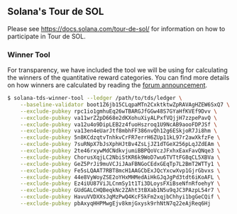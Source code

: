 ## Solana's Tour de SOL
Please see https://docs.solana.com/tour-de-sol/ for information on how to
participate in Tour de SOL.

### Winner Tool
For transparency, we have included the tool we will be using for calculating the
winners of the quantitative reward categories. You can find more details on how
winners are calculated by reading the [forum announcement].

[forum announcement]: https://forums.solana.com/t/tour-de-sol-stage-1-preliminary-compensation-design/79

```bash
$ solana-tds-winner-tool --ledger /path/to/tds/ledger \
    --baseline-validator boot1Z6jb15CLqpaMTn2CxktktwZpRAVAgHZEW6SxQ7 \
    --exclude-pubkey rpc1io1gmhuEq26wTBARGJfGGw48S7GYaHfKVEf9Dvv \
    --exclude-pubkey va11wrZ2pD668e2dKXohuXiyALPxfVQjjH7zzpePavQ \
    --exclude-pubkey va12u4o9DipLEB2z4fuoHszroq1U9NcAB9aooFDPJSf \
    --exclude-pubkey va13en4eUarJtf8mbhFF386nvQh12g6ESkjoR7Ji8hm \
    --exclude-pubkey 5n8KCdzqtvTnhkvCrFR7errH6ZUp11kL97r2awXkfzFe \
    --exclude-pubkey 7suRNpX7bJsXphHJtBv4ZsLjJZ1dTGeX256pLqJZdEAm \
    --exclude-pubkey 2te46rxywMdCNdkvjumiBBPQoVczJFxhxEaxFavQNqe3 \
    --exclude-pubkey ChorusXqjLC2NbiStKR6k9WoD7wu6TVTtFG8qCL5XBVa \
    --exclude-pubkey GeZ5PrJi9muVCJiJAaFBNGoCEdxGEqTp7L2BmT2WTTy1 \
    --exclude-pubkey Fe5sLQAAT7RBT8mcH1AAGCbExJQcYxcwXvp1GjrGbvxs \
    --exclude-pubkey 44e8VyWoyZSE2oYHxMHMedAiHkGJqJgPd3tdt6iKoAFL \
    --exclude-pubkey Ez4iUU87ViJLCnmSy1t1Ti3DLoysFXiBseNfnRfoehyY \
    --exclude-pubkey GUdGALCHQBeqkNc2ZAht3tBXab1N5u9qJC3PAzpL54r7 \
    --exclude-pubkey HavuVVDXXsJqMzPwQ4KcF5kFm2xqjbChhyi1bgGeCQif \
    --exclude-pubkey pbAxyqHHPMwgEjv8kmjGxysk9rhNtN7q22eAjReq6Hj
```
